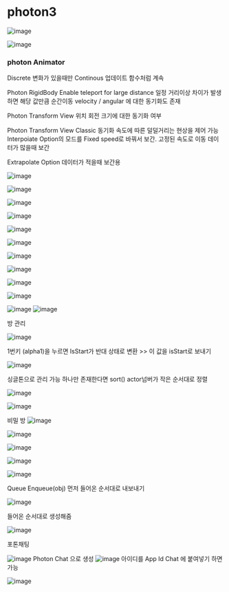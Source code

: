 # photon3

![image](https://user-images.githubusercontent.com/80494367/124199186-5611d880-db0d-11eb-8e91-9c36fce72523.png)

![image](https://user-images.githubusercontent.com/80494367/124201354-c8d18280-db12-11eb-9f6f-1c7a61e30dd4.png)

### photon Animator
Discrete  변화가 있을때만
Continous 업데이트 함수처럼 계속

Photon RigidBody
Enable teleport for large distance 일정 거리이상 차이가 발생하면  해당 값만큼 순간이동
velocity / angular 에 대한 동기화도 존재

Photon Transform View
위치 회전 크기에 대한  동기화 여부

Photon Transform View Classic
동기화 속도에 따른 덜덜거리는 현상을 제어 가능
Interpoiate Option의 모드를 Fixed speed로 바꿔서 보간.  고정된 속도로 이동
데이터가 많을때 보간 

Extrapolate Option 데이터가 적을때 보간용


![image](https://user-images.githubusercontent.com/80494367/124201700-a0965380-db13-11eb-9c91-fb1e02ab3e2b.png)

![image](https://user-images.githubusercontent.com/80494367/124201758-c3286c80-db13-11eb-955e-791c78863136.png)


![image](https://user-images.githubusercontent.com/80494367/124201809-ee12c080-db13-11eb-877e-508acd2f0fdd.png)

![image](https://user-images.githubusercontent.com/80494367/124201917-39c56a00-db14-11eb-94b2-eef790402f76.png)


![image](https://user-images.githubusercontent.com/80494367/124201888-274b3080-db14-11eb-9996-7813b744f020.png)

![image](https://user-images.githubusercontent.com/80494367/124201985-61b4cd80-db14-11eb-8e07-40e784f194a1.png)

![image](https://user-images.githubusercontent.com/80494367/124202014-74c79d80-db14-11eb-82ba-df26dd3887e4.png)

![image](https://user-images.githubusercontent.com/80494367/124202083-96c12000-db14-11eb-8b40-cb5e8ebc8846.png)

![image](https://user-images.githubusercontent.com/80494367/124202138-bbb59300-db14-11eb-9386-25b8a5070f4f.png)

![image](https://user-images.githubusercontent.com/80494367/124202217-e30c6000-db14-11eb-8250-26dc97950345.png)


![image](https://user-images.githubusercontent.com/80494367/124203594-071d7080-db18-11eb-932a-68e052911a56.png)
![image](https://user-images.githubusercontent.com/80494367/124203752-624f6300-db18-11eb-9617-80533737d177.png)

방 관리

![image](https://user-images.githubusercontent.com/80494367/124203997-f9b4b600-db18-11eb-95e6-28d38b9beb7a.png)

1번키 (alpha1)을 누르면 IsStart가 반대 상태로 변환 >>  이 값을 isStart로 보내기


![image](https://user-images.githubusercontent.com/80494367/124204625-64b2bc80-db1a-11eb-8eee-7763a109ea3e.png)

싱글톤으로 관리 가능  하나만 존재한다면
sort() actor넘버가 작은 순서대로 정렬 

![image](https://user-images.githubusercontent.com/80494367/124204814-d2f77f00-db1a-11eb-9b23-c37d506917c6.png)

![image](https://user-images.githubusercontent.com/80494367/124205119-8c565480-db1b-11eb-983a-dab5a20457fc.png)


비밀 방
![image](https://user-images.githubusercontent.com/80494367/124205158-9ed08e00-db1b-11eb-81f9-d5d5f1e3e434.png)


![image](https://user-images.githubusercontent.com/80494367/124205262-db9c8500-db1b-11eb-8b37-0e9adc085e86.png)

![image](https://user-images.githubusercontent.com/80494367/124205476-4483fd00-db1c-11eb-8116-67c10a1aed41.png)

![image](https://user-images.githubusercontent.com/80494367/124205553-6ed5ba80-db1c-11eb-8b4b-d51d1f443845.png)

 

![image](https://user-images.githubusercontent.com/80494367/124205777-e9063f00-db1c-11eb-8e71-edc14b83a9fa.png)

Queue<T>
Enqueue(obj) 먼저 들어온 순서대로 내보내기

  ![image](https://user-images.githubusercontent.com/80494367/124205963-574b0180-db1d-11eb-9507-8daf9edc8267.png)

  들어온 순서대로 생성해줌
  
  ![image](https://user-images.githubusercontent.com/80494367/124206111-9da06080-db1d-11eb-82f8-52583a6deff0.png)

  
  포톤채팅

  ![image](https://user-images.githubusercontent.com/80494367/124206973-63d05980-db1f-11eb-9437-d3d715d927a3.png)
  Photon Chat 으로 생성
  ![image](https://user-images.githubusercontent.com/80494367/124207014-777bc000-db1f-11eb-9636-fd39c10ac615.png)
아이디를 App Id Chat 에 붙여넣기 하면 가능
  
  ![image](https://user-images.githubusercontent.com/80494367/124207050-97ab7f00-db1f-11eb-9ae1-5a23d90b7e21.png)

  
  
  
  

  
